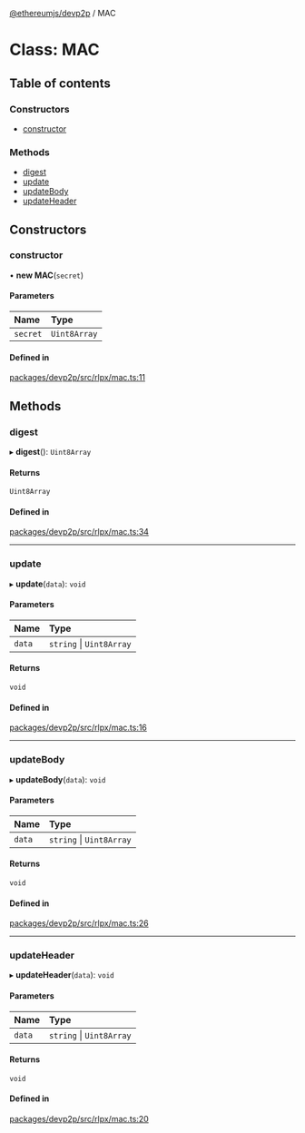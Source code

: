 [@ethereumjs/devp2p](../README.md) / MAC

# Class: MAC

## Table of contents

### Constructors

- [constructor](MAC.md#constructor)

### Methods

- [digest](MAC.md#digest)
- [update](MAC.md#update)
- [updateBody](MAC.md#updatebody)
- [updateHeader](MAC.md#updateheader)

## Constructors

### constructor

• **new MAC**(`secret`)

#### Parameters

| Name | Type |
| :------ | :------ |
| `secret` | `Uint8Array` |

#### Defined in

[packages/devp2p/src/rlpx/mac.ts:11](https://github.com/ethereumjs/ethereumjs-monorepo/blob/master/packages/devp2p/src/rlpx/mac.ts#L11)

## Methods

### digest

▸ **digest**(): `Uint8Array`

#### Returns

`Uint8Array`

#### Defined in

[packages/devp2p/src/rlpx/mac.ts:34](https://github.com/ethereumjs/ethereumjs-monorepo/blob/master/packages/devp2p/src/rlpx/mac.ts#L34)

___

### update

▸ **update**(`data`): `void`

#### Parameters

| Name | Type |
| :------ | :------ |
| `data` | `string` \| `Uint8Array` |

#### Returns

`void`

#### Defined in

[packages/devp2p/src/rlpx/mac.ts:16](https://github.com/ethereumjs/ethereumjs-monorepo/blob/master/packages/devp2p/src/rlpx/mac.ts#L16)

___

### updateBody

▸ **updateBody**(`data`): `void`

#### Parameters

| Name | Type |
| :------ | :------ |
| `data` | `string` \| `Uint8Array` |

#### Returns

`void`

#### Defined in

[packages/devp2p/src/rlpx/mac.ts:26](https://github.com/ethereumjs/ethereumjs-monorepo/blob/master/packages/devp2p/src/rlpx/mac.ts#L26)

___

### updateHeader

▸ **updateHeader**(`data`): `void`

#### Parameters

| Name | Type |
| :------ | :------ |
| `data` | `string` \| `Uint8Array` |

#### Returns

`void`

#### Defined in

[packages/devp2p/src/rlpx/mac.ts:20](https://github.com/ethereumjs/ethereumjs-monorepo/blob/master/packages/devp2p/src/rlpx/mac.ts#L20)
